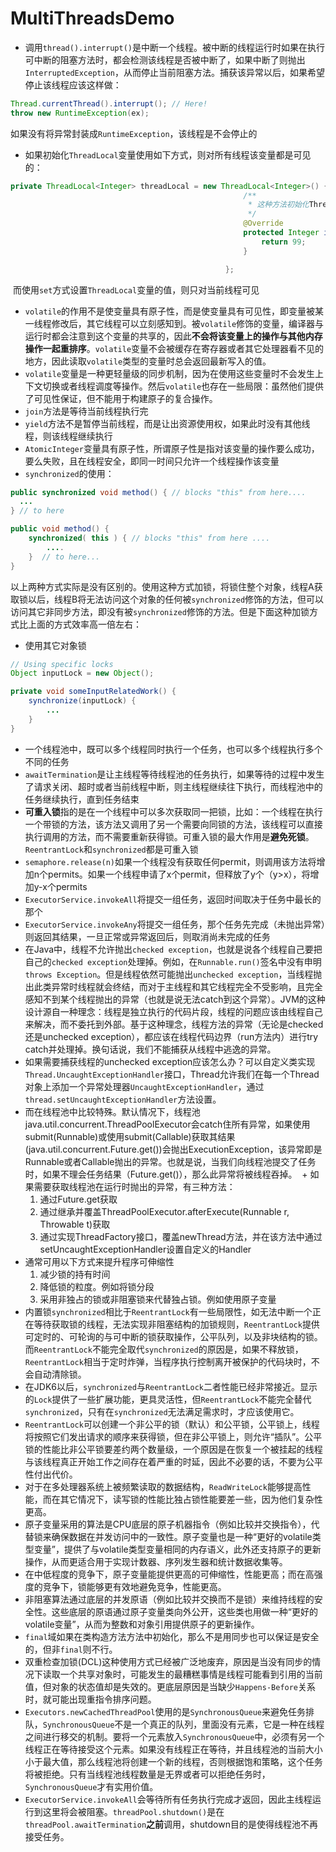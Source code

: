 # MultiThreadsDemo
 + 调用`thread().interrupt()`是中断一个线程。被中断的线程运行时如果在执行可中断的阻塞方法时，都会检测该线程是否被中断了，如果中断了则抛出`InterruptedException`，从而停止当前阻塞方法。捕获该异常以后，如果希望停止该线程应该这样做：
```java
Thread.currentThread().interrupt(); // Here!
throw new RuntimeException(ex);
```  
如果没有将异常封装成`RuntimeException`，该线程是不会停止的
 + 如果初始化`ThreadLocal`变量使用如下方式，则对所有线程该变量都是可见的：
 ```java
 private ThreadLocal<Integer> threadLocal = new ThreadLocal<Integer>() {
                                                     /**
                                                      * 这种方法初始化ThreadLocal变量对所有线程都可见
                                                      */
                                                     @Override
                                                     protected Integer initialValue() {
                                                         return 99;
                                                     }

                                                 };
 ```
  而使用`set`方式设置`ThreadLocal`变量的值，则只对当前线程可见
  + `volatile`的作用不是使变量具有原子性，而是使变量具有可见性，即变量被某一线程修改后，其它线程可以立刻感知到。被`volatile`修饰的变量，编译器与运行时都会注意到这个变量的共享的，因此**不会将该变量上的操作与其他内存操作一起重排序**。`volatile`变量不会被缓存在寄存器或者其它处理器看不见的地方，因此读取`volatile`类型的变量时总会返回最新写入的值。
  + `volatile`变量是一种更轻量级的同步机制，因为在使用这些变量时不会发生上下文切换或者线程调度等操作。然后`volatile`也存在一些局限：虽然他们提供了可见性保证，但不能用于构建原子的复合操作。
  + `join`方法是等待当前线程执行完
  + `yield`方法不是暂停当前线程，而是让出资源使用权，如果此时没有其他线程，则该线程继续执行
  + `AtomicInteger`变量具有原子性，所谓原子性是指对该变量的操作要么成功，要么失败，且在线程安全，即同一时间只允许一个线程操作该变量
  + `synchronized`的使用：
  ```java
  public synchronized void method() { // blocks "this" from here.... 
    ...
  } // to here

  public void method() { 
      synchronized( this ) { // blocks "this" from here .... 
          ....
      }  // to here...
  }
  ```
  以上两种方式实际是没有区别的。使用这种方式加锁，将锁住整个对象，线程A获取锁以后，线程B将无法访问这个对象的任何被`synchronized`修饰的方法，但可以访问其它非同步方法，即没有被`synchronized`修饰的方法。但是下面这种加锁方式比上面的方式效率高一倍左右：
  + 使用其它对象锁
  ```java
  // Using specific locks
  Object inputLock = new Object();

  private void someInputRelatedWork() {
      synchronize(inputLock) { 
          ... 
      } 
  }
  ```
  + 一个线程池中，既可以多个线程同时执行一个任务，也可以多个线程执行多个不同的任务
  + `awaitTermination`是让主线程等待线程池的任务执行，如果等待的过程中发生了请求关闭、超时或者当前线程中断，则主线程继续往下执行，而线程池中的任务继续执行，直到任务结束
  + **可重入锁**指的是在一个线程中可以多次获取同一把锁，比如：一个线程在执行一个带锁的方法，该方法又调用了另一个需要向同锁的方法，该线程可以直接执行调用的方法，而不需要重新获得锁。可重入锁的最大作用是**避免死锁**。`ReentrantLock`和`synchronized`都是可重入锁
  + `semaphore.release(n)`如果一个线程没有获取任何permit，则调用该方法将增加n个permits。如果一个线程申请了x个permit，但释放了y个（y>x），将增加y-x个permits
  + `ExecutorService.invokeAll`将提交一组任务，返回时间取决于任务中最长的那个
  + `ExecutorService.invokeAny`将提交一组任务，那个任务先完成（未抛出异常）则返回其结果，一旦正常或异常返回后，则取消尚未完成的任务
  + 在Java中，线程不允许抛出`checked exception`，也就是说各个线程自己要把自己的`checked exception`处理掉。例如，在`Runnable.run()`签名中没有申明`throws Exception`。但是线程依然可能抛出`unchecked exception`，当线程抛出此类异常时线程就会终结，而对于主线程和其它线程完全不受影响，且完全感知不到某个线程抛出的异常（也就是说无法catch到这个异常）。JVM的这种设计源自一种理念：线程是独立执行的代码片段，线程的问题应该由线程自己来解决，而不委托到外部。基于这种理念，线程方法的异常（无论是checked 还是unchecked exception），都应该在线程代码边界（run方法内）进行try catch并处理掉。换句话说，我们不能捕获从线程中逃逸的异常。
  + 如果需要捕获线程的unchecked exception应该怎么办？可以自定义类实现`Thread.UncaughtExceptionHandler`接口，Thread允许我们在每一个Thread对象上添加一个异常处理器`UncaughtExceptionHandler`，通过`thread.setUncaughtExceptionHandler`方法设置。
  + 而在线程池中比较特殊。默认情况下，线程池java.util.concurrent.ThreadPoolExecutor会catch住所有异常，如果使用submit(Runnable)或使用submit(Callable)获取其结果(java.util.concurrent.Future.get())会抛出ExecutionException，该异常即是Runnable或者Callable抛出的异常。也就是说，当我们向线程池提交了任务时，如果不理会任务结果（Future.get()），那么此异常将被线程吞掉。
  + 如果需要获取线程池在运行时抛出的异常，有三种方法：
    1. 通过Future.get获取
    2. 通过继承并覆盖ThreadPoolExecutor.afterExecute(Runnable r, Throwable t)获取
    3. 通过实现ThreadFactory接口，覆盖newThread方法，并在该方法中通过setUncaughtExceptionHandler设置自定义的Handler
  + 通常可用以下方式来提升程序可伸缩性
    1. 减少锁的持有时间
    2. 降低锁的粒度。例如将锁分段
    3. 采用非独占的锁或非阻塞锁来代替独占锁。例如使用原子变量
  + 内置锁`synchronized`相比于`ReentrantLock`有一些局限性，如无法中断一个正在等待获取锁的线程，无法实现非阻塞结构的加锁规则，`ReentrantLock`提供可定时的、可轮询的与可中断的锁获取操作，公平队列，以及非块结构的锁。而`ReentrantLock`不能完全取代`synchronized`的原因是，如果不释放锁，`ReentrantLock`相当于定时炸弹，当程序执行控制离开被保护的代码块时，不会自动清除锁。
  + 在JDK6以后，`synchronized`与`ReentrantLock`二者性能已经非常接近。显示的`Lock`提供了一些扩展功能，更具灵活性，但`ReentrantLock`不能完全替代`synchronized`，只有在`synchronized`无法满足需求时，才应该使用它。
  + `ReentrantLock`可以创建一个非公平的锁（默认）和公平锁，公平锁上，线程将按照它们发出请求的顺序来获得锁，但在非公平锁上，则允许“插队”。公平锁的性能比非公平锁要差约两个数量级，一个原因是在恢复一个被挂起的线程与该线程真正开始工作之间存在着严重的时延，因此不必要的话，不要为公平性付出代价。
  + 对于在多处理器系统上被频繁读取的数据结构，`ReadWriteLock`能够提高性能，而在其它情况下，读写锁的性能比独占锁性能要差一些，因为他们复杂性更高。
  + 原子变量采用的算法是CPU底层的原子机器指令（例如比较并交换指令），代替锁来确保数据在并发访问中的一致性。原子变量也是一种“更好的volatile类型变量”，提供了与volatile类型变量相同的内存语义，此外还支持原子的更新操作，从而更适合用于实现计数器、序列发生器和统计数据收集等。
  + 在中低程度的竞争下，原子变量能提供更高的可伸缩性，性能更高；而在高强度的竞争下，锁能够更有效地避免竞争，性能更高。
  + 非阻塞算法通过底层的并发原语（例如比较并交换而不是锁）来维持线程的安全性。这些底层的原语通过原子变量类向外公开，这些类也用做一种“更好的volatile变量”，从而为整数和对象引用提供原子的更新操作。
  + `final`域如果在类构造方法方法中初始化，那么不是用同步也可以保证是安全的，但非`final`则不行。
  + 双重检查加锁(DCL)这种使用方式已经被广泛地废弃，原因是当没有同步的情况下读取一个共享对象时，可能发生的最糟糕事情是线程可能看到引用的当前值，但对象的状态值却是失效的。更底层原因是当缺少`Happens-Before`关系时，就可能出现重指令排序问题。
  + `Executors.newCachedThreadPool`使用的是`SynchronousQueue`来避免任务排队，`SynchronousQueue`不是一个真正的队列，里面没有元素，它是一种在线程之间进行移交的机制。要将一个元素放入`SynchronousQueue`中，必须有另一个线程正在等待接受这个元素。如果没有线程正在等待，并且线程池的当前大小小于最大值，那么线程池将创建一个新的线程，否则根据饱和策略，这个任务将被拒绝。只有当线程池线程数量是无界或者可以拒绝任务时，`SynchronousQueue`才有实用价值。
  + `ExecutorService.invokeAll`会等待所有任务执行完成才返回，因此主线程运行到这里将会被阻塞。`threadPool.shutdown()`是在`threadPool.awaitTermination`**之前**调用，shutdown目的是使得线程池不再接受任务。
